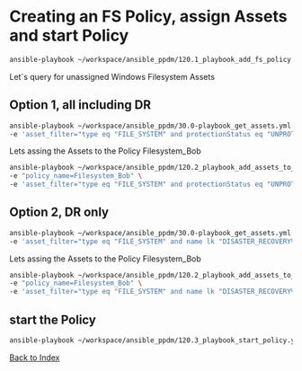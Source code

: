 # Creating an FS Policy, assign Assets and start Policy



```bash
ansible-playbook ~/workspace/ansible_ppdm/120.1_playbook_add_fs_policy.yaml -e "policy_name=Filesystem_Bob"
```

Let`s query for unassigned Windows Filesystem Assets

## Option 1, all including DR
```bash
ansible-playbook ~/workspace/ansible_ppdm/30.0-playbook_get_assets.yml \
-e 'asset_filter="type eq "FILE_SYSTEM" and protectionStatus eq "UNPROTECTED" and operatingSystem.name eq "Windows""'
```

Lets assing the Assets to the Policy Filesystem_Bob
```bash
ansible-playbook ~/workspace/ansible_ppdm/120.2_playbook_add_assets_to_policy.yaml \
-e "policy_name=Filesystem_Bob" \
-e 'asset_filter="type eq "FILE_SYSTEM" and protectionStatus eq "UNPROTECTED" and operatingSystem.name eq "Windows""'
```

## Option 2, DR only
```bash
ansible-playbook ~/workspace/ansible_ppdm/30.0-playbook_get_assets.yml \
-e 'asset_filter="type eq "FILE_SYSTEM" and name lk "DISASTER_RECOVERY%" and protectionStatus eq "UNPROTECTED" and operatingSystem.name eq "Windows""'
```

Lets assing the Assets to the Policy Filesystem_Bob
```bash
ansible-playbook ~/workspace/ansible_ppdm/120.2_playbook_add_assets_to_policy.yaml \
-e "policy_name=Filesystem_Bob" \
-e 'asset_filter="type eq "FILE_SYSTEM" and name lk "DISASTER_RECOVERY%" and protectionStatus eq "UNPROTECTED" and operatingSystem.name eq "Windows""'
```


## start the Policy
```bash
ansible-playbook ~/workspace/ansible_ppdm/120.3_playbook_start_policy.yaml -e policy_type=FILE_SYSTEM -e policy_name=Filesystem_Bob
```

[Back to Index](./index.md#ansible-labs-for-bob-the-builder-2024)